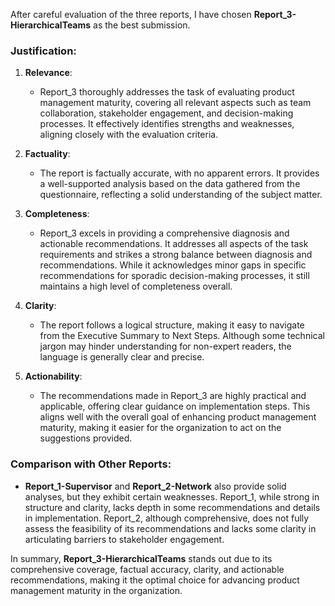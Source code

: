 After careful evaluation of the three reports, I have chosen **Report_3-HierarchicalTeams** as the best submission. 

### Justification:

1. **Relevance**: 
   - Report_3 thoroughly addresses the task of evaluating product management maturity, covering all relevant aspects such as team collaboration, stakeholder engagement, and decision-making processes. It effectively identifies strengths and weaknesses, aligning closely with the evaluation criteria.

2. **Factuality**: 
   - The report is factually accurate, with no apparent errors. It provides a well-supported analysis based on the data gathered from the questionnaire, reflecting a solid understanding of the subject matter.

3. **Completeness**: 
   - Report_3 excels in providing a comprehensive diagnosis and actionable recommendations. It addresses all aspects of the task requirements and strikes a strong balance between diagnosis and recommendations. While it acknowledges minor gaps in specific recommendations for sporadic decision-making processes, it still maintains a high level of completeness overall.

4. **Clarity**: 
   - The report follows a logical structure, making it easy to navigate from the Executive Summary to Next Steps. Although some technical jargon may hinder understanding for non-expert readers, the language is generally clear and precise.

5. **Actionability**: 
   - The recommendations made in Report_3 are highly practical and applicable, offering clear guidance on implementation steps. This aligns well with the overall goal of enhancing product management maturity, making it easier for the organization to act on the suggestions provided.

### Comparison with Other Reports:
- **Report_1-Supervisor** and **Report_2-Network** also provide solid analyses, but they exhibit certain weaknesses. Report_1, while strong in structure and clarity, lacks depth in some recommendations and details in implementation. Report_2, although comprehensive, does not fully assess the feasibility of its recommendations and lacks some clarity in articulating barriers to stakeholder engagement.

In summary, **Report_3-HierarchicalTeams** stands out due to its comprehensive coverage, factual accuracy, clarity, and actionable recommendations, making it the optimal choice for advancing product management maturity in the organization.